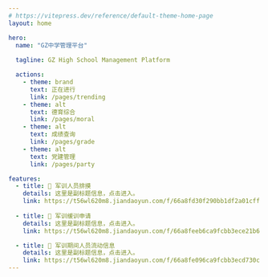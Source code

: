 ```yaml
---
# https://vitepress.dev/reference/default-theme-home-page
layout: home

hero:
  name: "GZ中学管理平台"
  
  tagline: GZ High School Management Platform

  actions:
    - theme: brand
      text: 正在进行
      link: /pages/trending
    - theme: alt
      text: 德育综合
      link: /pages/moral
    - theme: alt
      text: 成绩查询
      link: /pages/grade
    - theme: alt
      text: 党建管理
      link: /pages/party

features:
  - title: 🥇 军训人员排摸
    details: 这里是副标题信息，点击进入。
    link: https://t56wl620m8.jiandaoyun.com/f/66a8fd30f290bb1df2a01cff
    
  - title: 🥈 军训缓训申请
    details: 这里是副标题信息，点击进入。
    link: https://t56wl620m8.jiandaoyun.com/f/66a8feeb6ca9fcbb3ece21b6

  - title: 🥉 军训期间人员流动信息
    details: 这里是副标题信息，点击进入。
    link: https://t56wl620m8.jiandaoyun.com/f/66a8fe096ca9fcbb3ecd730c
---
```


